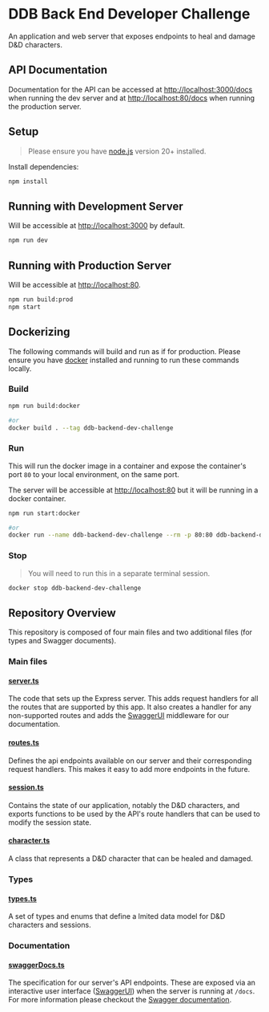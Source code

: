 # DDB Back End Developer Challenge

An application and web server that exposes endpoints to heal and damage D&D characters.

## API Documentation

Documentation for the API can be accessed at <http://localhost:3000/docs> when running the dev server and at <http://localhost:80/docs> when running the production server.

## Setup

> Please ensure you have [node.js](https://nodejs.org/) version 20+ installed.

Install dependencies:

```sh
npm install
```

## Running with Development Server

Will be accessible at <http://localhost:3000> by default.

```sh
npm run dev
```

## Running with Production Server

Will be accessible at <http://localhost:80>.

```sh
npm run build:prod
npm start
```

## Dockerizing

The following commands will build and run as if for production.
Please ensure you have [docker](https://www.docker.com/products/docker-desktop/) installed and running to run these commands locally.

### Build

```sh
npm run build:docker

#or
docker build . --tag ddb-backend-dev-challenge
```

### Run

This will run the docker image in a container and expose the container's port `80` to your local environment, on the same port.

The server will be accessible at <http://localhost:80> but it will be running in a docker container.

```sh
npm run start:docker

#or
docker run --name ddb-backend-dev-challenge --rm -p 80:80 ddb-backend-dev-challenge
```

### Stop

> You will need to run this in a separate terminal session.

```sh
docker stop ddb-backend-dev-challenge
```

## Repository Overview

This repository is composed of four main files and two additional files (for types and Swagger documents).

### Main files

#### [server.ts](./src/server.ts)

The code that sets up the Express server. This adds request handlers for all the routes that are supported by this app. It also creates a handler for any non-supported routes and adds the [SwaggerUI](https://swagger.io/tools/swagger-ui/) middleware for our documentation.

#### [routes.ts](./src/routes.ts)

Defines the api endpoints available on our server and their corresponding request handlers.
This makes it easy to add more endpoints in the future.

#### [session.ts](./src/session.ts)

Contains the state of our application, notably the D&D characters, and exports functions to be used by the API's route handlers that can be used to modify the session state.

#### [character.ts](./src/character.ts)

A class that represents a D&D character that can be healed and damaged.

### Types

#### [types.ts](./src/types.ts)

A set of types and enums that define a lmited data model for D&D characters and sessions.

### Documentation

#### [swaggerDocs.ts](./src/docs/swagger.ts)

The specification for our server's API endpoints. These are exposed via an interactive user interface ([SwaggerUI](https://swagger.io/tools/swagger-ui/)) when the server is running at `/docs`. <br/>
For more information please checkout the [Swagger documentation](https://swagger.io/docs/specification/about/).
